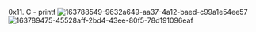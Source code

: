 0x11. C - printf
![163788549-9632a649-aa37-4a12-baed-c99a1e54ee57](https://user-images.githubusercontent.com/94393557/164007375-55b69d67-e355-4130-b740-91edf579db80.png)
![163789475-45528aff-2bd4-43ee-80f5-78d191096eaf](https://user-images.githubusercontent.com/94393557/164007503-48d364d8-f98e-4b3e-be48-19dd36d23d79.png)
